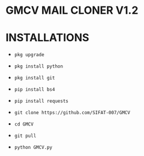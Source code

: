# GMCV MAIL CLONER V1.2

# INSTALLATIONS
 

 

- `pkg upgrade`

 

- `pkg install python`





- `pkg install git`




- `pip install bs4`



- `pip install requests`



- `git clone https://github.com/SIFAT-007/GMCV` 



- `cd GMCV`

- `git pull`

- `python GMCV.py`
